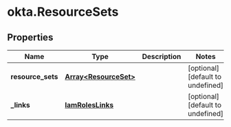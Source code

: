 # okta.ResourceSets

## Properties

Name | Type | Description | Notes
------------ | ------------- | ------------- | -------------
**resource_sets** | [**Array&lt;ResourceSet&gt;**](ResourceSet.md) |  | [optional] [default to undefined]
**_links** | [**IamRolesLinks**](IamRolesLinks.md) |  | [optional] [default to undefined]

